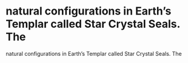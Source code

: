 # natural configurations in Earth’s Templar called Star Crystal Seals. The

natural configurations in Earth’s Templar called Star Crystal Seals. The